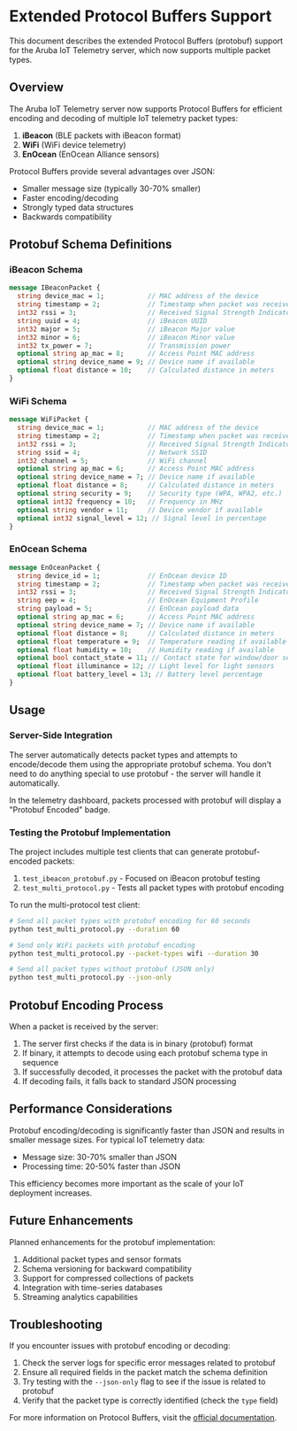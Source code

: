 # Extended Protocol Buffers Support

This document describes the extended Protocol Buffers (protobuf) support for the Aruba IoT Telemetry server, which now supports multiple packet types.

## Overview

The Aruba IoT Telemetry server now supports Protocol Buffers for efficient encoding and decoding of multiple IoT telemetry packet types:

1. **iBeacon** (BLE packets with iBeacon format)
2. **WiFi** (WiFi device telemetry)
3. **EnOcean** (EnOcean Alliance sensors)

Protocol Buffers provide several advantages over JSON:
- Smaller message size (typically 30-70% smaller)
- Faster encoding/decoding
- Strongly typed data structures
- Backwards compatibility

## Protobuf Schema Definitions

### iBeacon Schema

```protobuf
message IBeaconPacket {
  string device_mac = 1;           // MAC address of the device
  string timestamp = 2;            // Timestamp when packet was received
  int32 rssi = 3;                  // Received Signal Strength Indicator
  string uuid = 4;                 // iBeacon UUID
  int32 major = 5;                 // iBeacon Major value
  int32 minor = 6;                 // iBeacon Minor value
  int32 tx_power = 7;              // Transmission power
  optional string ap_mac = 8;      // Access Point MAC address
  optional string device_name = 9; // Device name if available
  optional float distance = 10;    // Calculated distance in meters
}
```

### WiFi Schema

```protobuf
message WiFiPacket {
  string device_mac = 1;           // MAC address of the device
  string timestamp = 2;            // Timestamp when packet was received
  int32 rssi = 3;                  // Received Signal Strength Indicator
  string ssid = 4;                 // Network SSID
  int32 channel = 5;               // WiFi channel
  optional string ap_mac = 6;      // Access Point MAC address
  optional string device_name = 7; // Device name if available
  optional float distance = 8;     // Calculated distance in meters
  optional string security = 9;    // Security type (WPA, WPA2, etc.)
  optional int32 frequency = 10;   // Frequency in MHz
  optional string vendor = 11;     // Device vendor if available
  optional int32 signal_level = 12; // Signal level in percentage
}
```

### EnOcean Schema

```protobuf
message EnOceanPacket {
  string device_id = 1;            // EnOcean device ID
  string timestamp = 2;            // Timestamp when packet was received
  int32 rssi = 3;                  // Received Signal Strength Indicator
  string eep = 4;                  // EnOcean Equipment Profile
  string payload = 5;              // EnOcean payload data
  optional string ap_mac = 6;      // Access Point MAC address
  optional string device_name = 7; // Device name if available
  optional float distance = 8;     // Calculated distance in meters
  optional float temperature = 9;  // Temperature reading if available
  optional float humidity = 10;    // Humidity reading if available
  optional bool contact_state = 11; // Contact state for window/door sensors
  optional float illuminance = 12; // Light level for light sensors
  optional float battery_level = 13; // Battery level percentage
}
```

## Usage

### Server-Side Integration

The server automatically detects packet types and attempts to encode/decode them using the appropriate protobuf schema. You don't need to do anything special to use protobuf - the server will handle it automatically.

In the telemetry dashboard, packets processed with protobuf will display a "Protobuf Encoded" badge.

### Testing the Protobuf Implementation

The project includes multiple test clients that can generate protobuf-encoded packets:

1. `test_ibeacon_protobuf.py` - Focused on iBeacon protobuf testing
2. `test_multi_protocol.py` - Tests all packet types with protobuf encoding

To run the multi-protocol test client:

```bash
# Send all packet types with protobuf encoding for 60 seconds
python test_multi_protocol.py --duration 60

# Send only WiFi packets with protobuf encoding
python test_multi_protocol.py --packet-types wifi --duration 30

# Send all packet types without protobuf (JSON only)
python test_multi_protocol.py --json-only
```

## Protobuf Encoding Process

When a packet is received by the server:

1. The server first checks if the data is in binary (protobuf) format
2. If binary, it attempts to decode using each protobuf schema type in sequence
3. If successfully decoded, it processes the packet with the protobuf data
4. If decoding fails, it falls back to standard JSON processing

## Performance Considerations

Protobuf encoding/decoding is significantly faster than JSON and results in smaller message sizes. For typical IoT telemetry data:

- Message size: 30-70% smaller than JSON
- Processing time: 20-50% faster than JSON

This efficiency becomes more important as the scale of your IoT deployment increases.

## Future Enhancements

Planned enhancements for the protobuf implementation:

1. Additional packet types and sensor formats
2. Schema versioning for backward compatibility
3. Support for compressed collections of packets
4. Integration with time-series databases
5. Streaming analytics capabilities

## Troubleshooting

If you encounter issues with protobuf encoding or decoding:

1. Check the server logs for specific error messages related to protobuf
2. Ensure all required fields in the packet match the schema definition
3. Try testing with the `--json-only` flag to see if the issue is related to protobuf
4. Verify that the packet type is correctly identified (check the `type` field)

For more information on Protocol Buffers, visit the [official documentation](https://protobuf.dev/).
